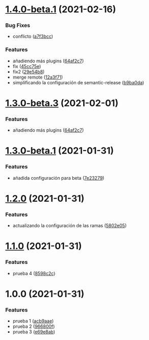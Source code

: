 # [1.4.0-beta.1](https://github.com/fvena/javascript-library-starter1/compare/v1.3.0...v1.4.0-beta.1) (2021-02-16)


### Bug Fixes

* conflicto ([a7f3bcc](https://github.com/fvena/javascript-library-starter1/commit/a7f3bcc93c03808bf0e006659ad82c5f00f8cd39))


### Features

* añadiendo más plugins ([64af2c7](https://github.com/fvena/javascript-library-starter1/commit/64af2c72564861819db159cd52a07b364affd03a))
* fix ([45cc75e](https://github.com/fvena/javascript-library-starter1/commit/45cc75e6175224253c1674bc89dd9443950a7037))
* fix2 ([29e54b8](https://github.com/fvena/javascript-library-starter1/commit/29e54b824b1369bfc4f809b4f68d270652b03961))
* merge remote ([12a3f71](https://github.com/fvena/javascript-library-starter1/commit/12a3f7161e7d5103668c3851587799a1911e07ef))
* simplificando la configuración de semantic-release ([b9ba0da](https://github.com/fvena/javascript-library-starter1/commit/b9ba0da583b9615c95b9f62a65b045b4c17731c8))

# [1.3.0-beta.3](https://github.com/fvena/javascript-library-starter1/compare/v1.3.0-beta.2...v1.3.0-beta.3) (2021-02-01)


### Features

* añadiendo más plugins ([64af2c7](https://github.com/fvena/javascript-library-starter1/commit/64af2c72564861819db159cd52a07b364affd03a))

# [1.3.0-beta.1](https://github.com/fvena/javascript-library-starter1/compare/v1.2.0...v1.3.0-beta.1) (2021-01-31)

### Features

- añadida configuración para beta ([7e23279](https://github.com/fvena/javascript-library-starter1/commit/7e23279f8bd8f29b4b65354a0a186b3bae98a8c7))

# [1.2.0](https://github.com/fvena/javascript-library-starter1/compare/v1.1.0...v1.2.0) (2021-01-31)

### Features

- actualizando la configuración de las ramas ([5802e05](https://github.com/fvena/javascript-library-starter1/commit/5802e05aeb797dbe1b93c3c22490b4ee16cbf46e))

# [1.1.0](https://github.com/fvena/javascript-library-starter1/compare/v1.0.0...v1.1.0) (2021-01-31)

### Features

- prueba 4 ([8598c2c](https://github.com/fvena/javascript-library-starter1/commit/8598c2c3ef38a3d4d229a31998e16f03160b87f6))

# 1.0.0 (2021-01-31)

### Features

- prueba 1 ([acb9aae](https://github.com/fvena/javascript-library-starter1/commit/acb9aae45004e7e51e5ccb947a5ad41d21546f4c))
- prueba 2 ([966800f](https://github.com/fvena/javascript-library-starter1/commit/966800f90755168c1c04bd8de9a3c5ca2d3854ac))
- prueba 3 ([e69e8ab](https://github.com/fvena/javascript-library-starter1/commit/e69e8abd1ce10843acd1db2623222ea2ae3b048c))

